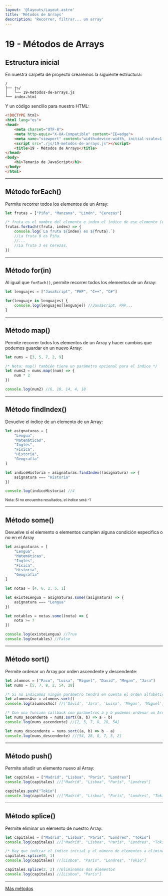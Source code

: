 ```yaml
---
layout: '@layouts/Layout.astro'
title: 'Métodos de Arrays'
description: 'Recorrer, filtrar... un array'
---
```

# 19 - Métodos de Arrays

## Estructura inicial

En nuestra carpeta de proyecto crearemos la siguiente estructura:

```
/
├── js/
│   └── 19-metodos-de-arrays.js
└── index.html
```

Y un código sencillo para nuestro HTML:

```html
<!DOCTYPE html>
<html lang="es">
<head>
    <meta charset="UTF-8">
    <meta http-equiv="X-UA-Compatible" content="IE=edge">
    <meta name="viewport" content="width=device-width, initial-scale=1.0">
    <script src="./js/19-metodos-de-arrays.js"></script>
    <title>19 - Métodos de Arrays</title>
</head>
<body>
    <h1>Temario de JavaScript</h1>
</body>
</html>
```

<hr>

## Método forEach()

Permite recorrer todos los elementos de un Array:

```js
let frutas = ["Piña", "Manzana", "Limón", "Cerezas"]

/* fruta es el nombre del elemento e index el índice de ese elemento (este último puede omitirse si no lo vamos a usar). */
frutas.forEach((fruta, index) => {
    console.log(`La fruta ${index} es ${fruta}.`)
    //La fruta 0 es Piña.
    //...
    //La fruta 3 es Cerezas.
})
```
<hr>

## Método for(in)

Al igual que `forEach()`, permite recorrer todos los elementos de un Array:

```js
let lenguajes = ["JavaScript", "PHP", "C++", "C#"]

for(lenguaje in lenguajes) {
    console.log(lenguajes[lenguaje]) //JavaScript, PHP...
}
```

<hr>

## Método map()

Permite recorrer todos los elementos de un Array y hacer cambios que podemos guardar en un nuevo Array:

```js
let nums = [3, 5, 7, 2, 9]

/* Nota: map() también tiene un parámetro opcional para el índice */
let nums2 = nums.map((num) => {
    num * 2
})

console.log(num2) //6, 10, 14, 4, 18
```

<hr>

## Método findIndex()

Devuelve el índice de un elemento de un Array:

```js
let asignaturas = [
    "Lengua",
    "Matemáticas",
    "Inglés",
    "Física",
    "Historia",
    "Geografía"
]

let indiceHistoria = asignaturas.findIndex((asignatura) => {
    asignatura === "Historia"
})

console.log(indiceHistoria) //4
```

<small>Nota: Si no encuentra resultados, el índice será -1</small>

<hr>

## Método some()

Devuelve si el elemento o elementos cumplen alguna condición específica o no en el Array

```js
let asignaturas = [
    "Lengua",
    "Matemáticas",
    "Inglés",
    "Física",
    "Historia",
    "Geografía"
]

let notas = [4, 6, 2, 5, 1]

let existeLengua = asignaturas.some((asignatura) => {
    asignatura === "Lengua"
})

let notables = notas.some((nota) => {
    nota >= 7
})

console.log(existeLengua) //True
console.log(notables) //False
```

<hr>

## Método sort()

Permite ordenar un Array por orden ascendente y descendente:

```js
let alumnos = ["Paco", "Luisa", "Miguel", "David", "Megan", "Jara"]
let nums = [5, 7, 8, 2, 54, 28]

/* Si no indicamos ningún parámetro tendrá en cuenta el orden alfabético */
let alumnosAsc = alumnos.sort()
console.log(alumnosAsc) //['David', 'Jara', 'Luisa', 'Megan', 'Miguel', 'Paco']

/* Con una función callback con parámetros a y b podemos ordenar un Array numérico */
let nums_ascendente = nums.sort((a, b) => a - b)
console.log(nums_ascendente) //[2, 5, 7, 8, 28, 54]

let nums_descendente = nums.sort((a, b) => b - a)
console.log(nums_descendente) //[54, 28, 8, 7, 5, 2]
```

<hr>

## Método push()

Permite añadir un elemento nuevo al Array:

```js
let capitales = ["Madrid", "Lisboa", "París", "Londres"]
console.log(capitales) //["Madrid", "Lisboa", "París", "Londres"]

capitales.push("Tokio")
console.log(capitales) //["Madrid", "Lisboa", "París", "Londres", "Tokio"]
```

<hr>

## Método splice()

Permite eliminar un elemento de nuestro Array:

```js
let capitales = ["Madrid", "Lisboa", "París", "Londres", "Tokio"]
console.log(capitales) //["Madrid", "Lisboa", "París", "Londres", "Tokio"]

/* Hay que indicar el índice inicial y el número de elementos a eliminar */
capitales.splice(0, 1)
console.log(capitales) //[Lisboa", "París", "Londres", "Tokio"]

capitales.splice(2, 2) //Eliminamos dos elementos
console.log(capitales) //[Lisboa", "París"]
```

<hr>

[Más métodos](https://developer.mozilla.org/en-US/docs/Web/JavaScript/Reference/Global_Objects/Array)